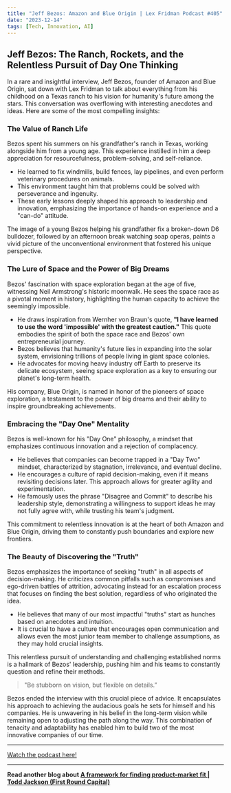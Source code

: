 ```yaml
---
title: "Jeff Bezos: Amazon and Blue Origin | Lex Fridman Podcast #405"
date: "2023-12-14"
tags: [Tech, Innovation, AI]
---
```


## Jeff Bezos: The Ranch, Rockets, and the Relentless Pursuit of Day One Thinking

In a rare and insightful interview, Jeff Bezos, founder of Amazon and Blue Origin, sat down with Lex Fridman to talk about everything from his childhood on a Texas ranch to his vision for humanity's future among the stars. This conversation was overflowing with interesting anecdotes and ideas. Here are some of the most compelling insights:

### The Value of Ranch Life

Bezos spent his summers on his grandfather's ranch in Texas, working alongside him from a young age. This experience instilled in him a deep appreciation for resourcefulness, problem-solving, and self-reliance.

- He learned to fix windmills, build fences, lay pipelines, and even perform veterinary procedures on animals.
- This environment taught him that problems could be solved with perseverance and ingenuity.
- These early lessons deeply shaped his approach to leadership and innovation, emphasizing the importance of hands-on experience and a "can-do" attitude.

The image of a young Bezos helping his grandfather fix a broken-down D6 bulldozer, followed by an afternoon break watching soap operas, paints a vivid picture of the unconventional environment that fostered his unique perspective.

### The Lure of Space and the Power of Big Dreams

Bezos' fascination with space exploration began at the age of five, witnessing Neil Armstrong's historic moonwalk. He sees the space race as a pivotal moment in history, highlighting the human capacity to achieve the seemingly impossible.

- He draws inspiration from Wernher von Braun's quote, **"I have learned to use the word 'impossible' with the greatest caution."** This quote embodies the spirit of both the space race and Bezos' own entrepreneurial journey.
- Bezos believes that humanity's future lies in expanding into the solar system, envisioning trillions of people living in giant space colonies.
- He advocates for moving heavy industry off Earth to preserve its delicate ecosystem, seeing space exploration as a key to ensuring our planet's long-term health.

His company, Blue Origin, is named in honor of the pioneers of space exploration, a testament to the power of big dreams and their ability to inspire groundbreaking achievements.

### Embracing the "Day One" Mentality

Bezos is well-known for his "Day One" philosophy, a mindset that emphasizes continuous innovation and a rejection of complacency.

- He believes that companies can become trapped in a "Day Two" mindset, characterized by stagnation, irrelevance, and eventual decline.
- He encourages a culture of rapid decision-making, even if it means revisiting decisions later. This approach allows for greater agility and experimentation.
- He famously uses the phrase "Disagree and Commit" to describe his leadership style, demonstrating a willingness to support ideas he may not fully agree with, while trusting his team's judgment.

This commitment to relentless innovation is at the heart of both Amazon and Blue Origin, driving them to constantly push boundaries and explore new frontiers.

### The Beauty of Discovering the "Truth"

Bezos emphasizes the importance of seeking "truth" in all aspects of decision-making. He criticizes common pitfalls such as compromises and ego-driven battles of attrition, advocating instead for an escalation process that focuses on finding the best solution, regardless of who originated the idea.

- He believes that many of our most impactful "truths" start as hunches based on anecdotes and intuition.
- It is crucial to have a culture that encourages open communication and allows even the most junior team member to challenge assumptions, as they may hold crucial insights.

This relentless pursuit of understanding and challenging established norms is a hallmark of Bezos' leadership, pushing him and his teams to constantly question and refine their methods.

> "Be stubborn on vision, but flexible on details.”

Bezos ended the interview with this crucial piece of advice. It encapsulates his approach to achieving the audacious goals he sets for himself and his companies. He is unwavering in his belief in the long-term vision while remaining open to adjusting the path along the way. This combination of tenacity and adaptability has enabled him to build two of the most innovative companies of our time.

---





<a href="https://youtube.com/watch?v=DcWqzZ3I2cY" target="_blank">Watch the podcast here!</a>


---

**Read another blog about [A framework for finding product-market fit | Todd Jackson (First Round Capital)](./20240411-toddjackson-lennyspodcast.md)**
